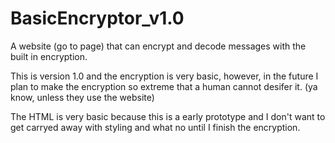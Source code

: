 # BasicEncryptor_v1.0
A website (go to page) that can encrypt and decode messages with the built in encryption.

  This is version 1.0 and the encryption is very basic, however, 
in the future I plan to make the encryption so extreme that a 
human cannot desifer it. (ya know, unless they use the website)

  The HTML is very basic because this is a early prototype and
I don't want to get carryed away with styling and what no until I finish the encryption.
